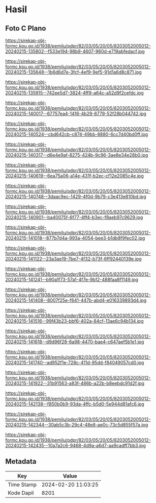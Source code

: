 # Hasil

## Foto C Plano

https://sirekap-obj-formc.kpu.go.id/1938/pemilu/pdpr/82/03/05/20/05/8203052005012-20240215-135802--f533e194-98b9-4607-960d-e719abfedacf.jpg

https://sirekap-obj-formc.kpu.go.id/1938/pemilu/pdpr/82/03/05/20/05/8203052005012-20240215-135648--1b6d6d7e-3fcf-4ef9-9ef5-91d1a6d8c871.jpg

https://sirekap-obj-formc.kpu.go.id/1938/pemilu/pdpr/82/03/05/20/05/8203052005012-20240215-135915--742ee5d7-3824-4ff9-a64c-a52d9f2cefdc.jpg

https://sirekap-obj-formc.kpu.go.id/1938/pemilu/pdpr/82/03/05/20/05/8203052005012-20240215-140017--67757ea4-1416-4b29-8779-52f28b044742.jpg

https://sirekap-obj-formc.kpu.go.id/1938/pemilu/pdpr/82/03/05/20/05/8203052005012-20240215-140524--cbd642cb-c874-49bb-8880-6cc7d40bd0ff.jpg

https://sirekap-obj-formc.kpu.go.id/1938/pemilu/pdpr/82/03/05/20/05/8203052005012-20240215-140317--d6e4e9af-8275-424b-9c96-3ae8e34e28b0.jpg

https://sirekap-obj-formc.kpu.go.id/1938/pemilu/pdpr/82/03/05/20/05/8203052005012-20240215-140619--6ea75a06-a14e-431f-b2ec-cf12e2085c4e.jpg

https://sirekap-obj-formc.kpu.go.id/1938/pemilu/pdpr/82/03/05/20/05/8203052005012-20240215-140748--3daac9ec-1429-4f0d-9b79-c3e413e810bd.jpg

https://sirekap-obj-formc.kpu.go.id/1938/pemilu/pdpr/82/03/05/20/05/8203052005012-20240215-140901--ba40075f-6f77-4ff4-b3ec-f8aeb97c9629.jpg

https://sirekap-obj-formc.kpu.go.id/1938/pemilu/pdpr/82/03/05/20/05/8203052005012-20240215-141018--877b7d4a-993a-4054-bee3-b1db8f9fec02.jpg

https://sirekap-obj-formc.kpu.go.id/1938/pemilu/pdpr/82/03/05/20/05/8203052005012-20240215-141122--23a3ae19-7be7-4f32-b73f-6ff92440139e.jpg

https://sirekap-obj-formc.kpu.go.id/1938/pemilu/pdpr/82/03/05/20/05/8203052005012-20240215-141241--b90a1f73-57a1-4f7e-9b12-488faa8f1149.jpg

https://sirekap-obj-formc.kpu.go.id/1938/pemilu/pdpr/82/03/05/20/05/8203052005012-20240215-141408--8007f25e-f641-447b-abd4-e016339893d4.jpg

https://sirekap-obj-formc.kpu.go.id/1938/pemilu/pdpr/82/03/05/20/05/8203052005012-20240215-141516--99f43b23-bbf6-402a-84cf-13ae6c94b134.jpg

https://sirekap-obj-formc.kpu.go.id/1938/pemilu/pdpr/82/03/05/20/05/8203052005012-20240215-141618--d9d96f28-6a98-4470-bae4-c647aef5b1e1.jpg

https://sirekap-obj-formc.kpu.go.id/1938/pemilu/pdpr/82/03/05/20/05/8203052005012-20240215-141740--ad952f1e-728c-411d-95dd-f84049057cd0.jpg

https://sirekap-obj-formc.kpu.go.id/1938/pemilu/pdpr/82/03/05/20/05/8203052005012-20240215-141922--31b91563-a83f-486b-a22b-b8eebdc91d2f.jpg

https://sirekap-obj-formc.kpu.go.id/1938/pemilu/pdpr/82/03/05/20/05/8203052005012-20240215-142138--f850b0b9-93da-4ffc-b5d0-5e944d81afc6.jpg

https://sirekap-obj-formc.kpu.go.id/1938/pemilu/pdpr/82/03/05/20/05/8203052005012-20240215-142344--30ab5c3b-29c4-48e8-ae0c-73c5d855f57a.jpg

https://sirekap-obj-formc.kpu.go.id/1938/pemilu/pdpr/82/03/05/20/05/8203052005012-20240215-142435--10a7a2c6-9468-4d9a-a6d7-aa9cadff7bb3.jpg


## Metadata

| Key        | Value               |
| ---------- | ------------------- |
| Time Stamp | 2024-02-20 11:03:25 |
| Kode Dapil | 8201                |



